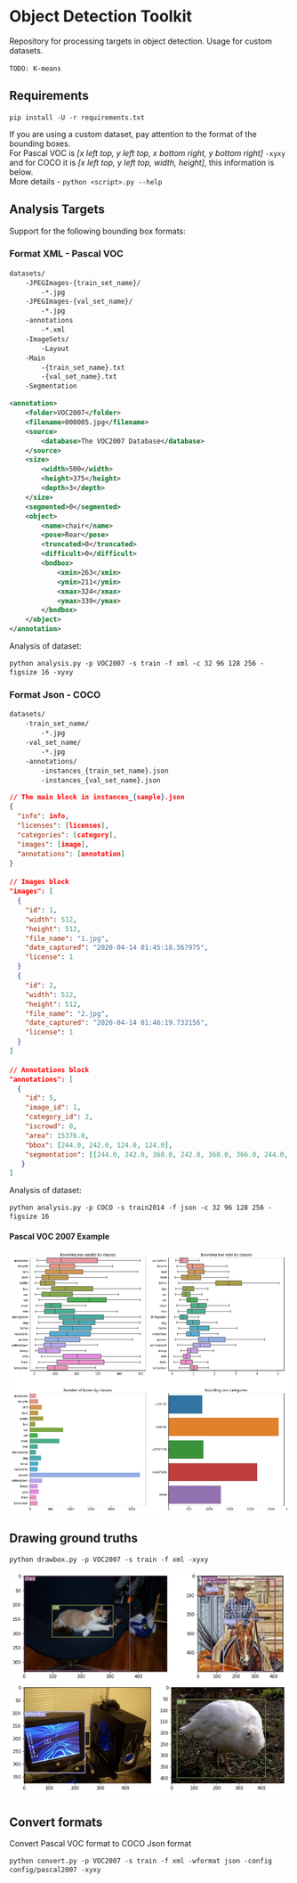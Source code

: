 # Object Detection Toolkit
Repository for processing targets in object detection. Usage for custom datasets. 

`TODO: K-means`

## Requirements
```
pip install -U -r requirements.txt
```
If you are using a custom dataset, pay attention to the format of the bounding boxes.</br>
For Pascal VOC is *[x left top, y left top, x bottom right, y bottom right]* `-xyxy`
and for COCO it is *[x left top, y left top, width, height]*, this information is below.</br>
More details - ` python <script>.py --help `

## Analysis Targets
Support for the following bounding box formats:
### Format XML - Pascal VOC
```txt
datasets/
    -JPEGImages-{train_set_name}/
        -*.jpg
    -JPEGImages-{val_set_name}/
        -*.jpg
    -annotations
        -*.xml
    -ImageSets/
        -Layout
	-Main
	    -{train_set_name}.txt
	    -{val_set_name}.txt
	-Segmentation
```

```xml
<annotation>
	<folder>VOC2007</folder>
	<filename>000005.jpg</filename>
	<source>
		<database>The VOC2007 Database</database>
	</source>
	<size>
		<width>500</width>
		<height>375</height>
		<depth>3</depth>
	</size>
	<segmented>0</segmented>
	<object>
		<name>chair</name>
		<pose>Rear</pose>
		<truncated>0</truncated>
		<difficult>0</difficult>
		<bndbox>
			<xmin>263</xmin>
			<ymin>211</ymin>
			<xmax>324</xmax>
			<ymax>339</ymax>
		</bndbox>
	</object>
</annotation>
```
Analysis of dataset:
```
python analysis.py -p VOC2007 -s train -f xml -c 32 96 128 256 -figsize 16 -xyxy
```

### Format Json - COCO
```txt
datasets/
    -train_set_name/
        -*.jpg
    -val_set_name/
        -*.jpg
    -annotations/
        -instances_{train_set_name}.json
        -instances_{val_set_name}.json
```

```json
// The main block in instances_{sample}.json
{
  "info": info,
  "licenses": [licenses],
  "categories": [category],
  "images": [image],
  "annotations": [annotation]
}

// Images block
"images": [
  {
    "id": 1,
    "width": 512,
    "height": 512,
    "file_name": "1.jpg",
    "date_captured": "2020-04-14 01:45:18.567975",
    "license": 1
  }
  {
    "id": 2,
    "width": 512,
    "height": 512,
    "file_name": "2.jpg",
    "date_captured": "2020-04-14 01:46:19.732156",
    "license": 1
  }
]

// Annotations block
"annotations": [
  {
    "id": 5,
    "image_id": 1,
    "category_id": 2,
    "iscrowd": 0,
    "area": 15376.0,
    "bbox": [244.0, 242.0, 124.0, 124.0],
    "segmentation": [[244.0, 242.0, 368.0, 242.0, 368.0, 366.0, 244.0, 366.0]]
   }
]
```

Analysis of dataset:
```
python analysis.py -p COCO -s train2014 -f json -c 32 96 128 256 -figsize 16
```
#### Pascal VOC 2007 Example
<img src="/img/pascal2007.jpg" alt="drawing" width="600"/>

## Drawing ground truths
```
python drawbox.py -p VOC2007 -s train -f xml -xyxy
```
<img src="/img/pascalgt.png" alt="drawing" width="600"/>

## Convert formats
Convert Pascal VOC format to COCO Json format
```
python convert.py -p VOC2007 -s train -f xml -wformat json -config config/pascal2007 -xyxy
```
